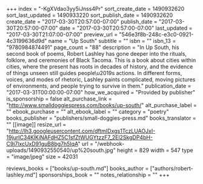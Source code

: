 +++
index = "-KgXVdao3yy5iJnss4Pr"
sort_create_date = 1490932620
sort_last_updated = 1490933220
sort_publish_date = 1490932620
create_date = "2017-03-30T20:57:00-07:00"
publish_date = "2017-03-30T20:57:00-07:00"
date = "2017-03-30T20:57:00-07:00"
last_updated = "2017-03-30T21:07:00-07:00"
preview_url = "546e3f8b-248c-e3c0-0921-4c3199636d9d"
name = "Up South"
subtitle = ""
isbn = ""
isbn_13 = "9780984874491"
page_count = "88"
description = "In Up South, his second book of poems, Robert Lashley has gone deeper into the rituals, folklore, and ceremonies of Black Tacoma. This is a book about cities within cities, where the present has roots in decades of history, and the evidence of things unseen still guides people\u2019s actions. In different forms, voices, and modes of rhetoric, Lashley paints complicated, moving pictures of environments, and people trying to survive in them."
publication_date = "2017-03-31T00:00:00-07:00"
how_we_acquired = "Provided by publisher"
is_sponsorship = false
alt_purchase_link = "http://www.smalldoggiespress.com/books/up-south/"
alt_purchase_label = ""
ebook_purchase = ""
alt_ebook_label = ""
category = "poetry"
books_publisher = "publishers/small-doggies-press.md"
books_translator = ""
[[image]]
resize_url = "http://lh3.googleusercontent.com/dftmIDxgs1TczLUAOJxI-19jurIC34KlKiNAFdHZ5C1sfZtWUGYtzzF7_2El2SkgDP4bH-C9i7lxcUxD91guB8bg7h5IqA"
url = "/webhook-uploads/1490932550540/up%20south.jpg"
height = 829
width = 547
type = "image/jpeg"
size = 42031

reviews_books = ["books/up-south.md"]
books_author = ["authors/robert-lashley.md"]
sponsorships_book = ""
notes_relationship = ""
+++

